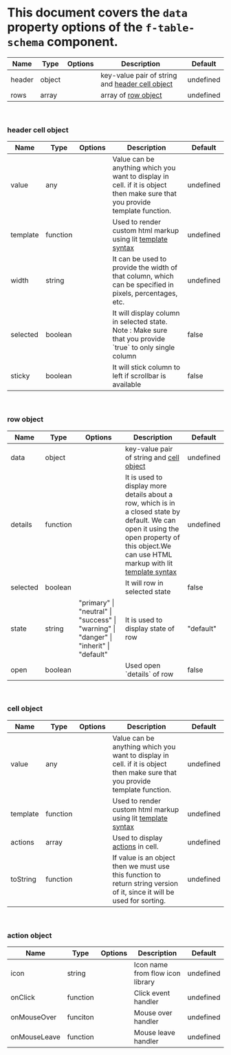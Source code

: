 # This document covers the `data` property options of the `f-table-schema` component.

<table>
 <thead>
	<tr>
		<th>Name</th>
		<th>Type</th>
		<th>Options</th>
		<th>Description</th>
		<th>Default</th>
	</tr>
 </thead>
 <tbody>
	<tr>
		<td>header</td>
		<td>object</td>
		<td></td>
		<td>key-value pair of string and <a href="#header-cell-object">header cell object</a></td>
		<td>undefined</td>
	</tr>
	<tr>
		<td>rows</td>
		<td>array</td>
		<td></td>
		<td>array of <a href="#row-object">row object</a> </td>
		<td>undefined</td>
	</tr>
 </tbody>
</table>

<br/>

### header cell object

<table>
 <thead>
	<tr>
		<th>Name</th>
		<th>Type</th>
		<th>Options</th>
		<th>Description</th>
		<th>Default</th>
	</tr>
 </thead>
 <tbody>
	<tr>
		<td>value</td>
		<td>any</td>
		<td></td>
		<td>Value can be anything which you want to display in cell. if it is object then make sure that you provide template function.</td>
		<td>undefined</td>
	</tr>
	<tr>
		<td>template</td>
		<td>function</td>
		<td></td>
		<td>Used to render custom html markup using lit <a href="https://lit.dev/docs/templates/overview/">template syntax</a></td>
		<td>undefined</td>
	</tr>
	<tr>
		<td>width</td>
		<td>string</td>
		<td></td>
		<td>It can be used to provide the width of that column, which can be specified in pixels, percentages, etc.</td>
		<td>undefined</td>
	</tr>
	<tr>
		<td>selected</td>
		<td>boolean</td>
		<td></td>
		<td>It will display column in selected state.<br/> Note : Make sure that you provide `true` to only single column</td>
		<td>false</td>
	</tr>
	<tr>
		<td>sticky</td>
		<td>boolean</td>
		<td></td>
		<td>It will stick column to left if scrollbar is available</td>
		<td>false</td>
	</tr>
 </tbody>
</table>

<br/>

### row object

<table>
 <thead>
	<tr>
		<th>Name</th>
		<th>Type</th>
		<th>Options</th>
		<th>Description</th>
		<th>Default</th>
	</tr>
 </thead>
 <tbody>
	<tr>
		<td>data</td>
		<td>object</td>
		<td></td>
		<td>key-value pair of string and <a href="#cell-object">cell object</a></td>
		<td>undefined</td>
	</tr>
	<tr>
		<td>details</td>
		<td>function</td>
		<td></td>
		<td>It is used to display more details about a row, which is in a closed state by default. We can open it using the open property of this object.We can use HTML markup with lit <a href="https://lit.dev/docs/templates/overview/">template syntax</a></td>
		<td>undefined</td>
	</tr>
	<tr>
		<td>selected</td>
		<td>boolean</td>
		<td></td>
		<td>It will row in selected state</td>
		<td>false</td>
	</tr>
	<tr>
		<td>state</td>
		<td>string</td>
		<td> "primary" | "neutral" | "success" | "warning" | "danger" | "inherit" | "default"</td>
		<td>It is used to display state of row</td>
		<td>"default"</td>
	</tr>
	<tr>
		<td>open</td>
		<td>boolean</td>
		<td></td>
		<td>Used open `details` of row</td>
		<td>false</td>
	</tr>
 </tbody>
</table>

<br/>

### cell object

<table>
 <thead>
	<tr>
		<th>Name</th>
		<th>Type</th>
		<th>Options</th>
		<th>Description</th>
		<th>Default</th>
	</tr>
 </thead>
 <tbody>
	<tr>
		<td>value</td>
		<td>any</td>
		<td></td>
		<td>Value can be anything which you want to display in cell. if it is object then make sure that you provide template function.</td>
		<td>undefined</td>
	</tr>
	<tr>
		<td>template</td>
		<td>function</td>
		<td></td>
		<td>Used to render custom html markup using lit <a href="https://lit.dev/docs/templates/overview/">template syntax</a></td>
		<td>undefined</td>
	</tr>
	<tr>
		<td>actions</td>
		<td>array</td>
		<td></td>
		<td>Used to display <a href="#action-object">actions</a> in cell.</td>
		<td>undefined</td>
	</tr>
	<tr>
		<td>toString</td>
		<td>function</td>
		<td></td>
		<td>If value is an object then we must use this function to return string version of it, since it will be used for sorting.</td>
		<td>undefined</td>
	</tr>
 </tbody>
</table>

<br/>

### action object

<table>
 <thead>
	<tr>
		<th>Name</th>
		<th>Type</th>
		<th>Options</th>
		<th>Description</th>
		<th>Default</th>
	</tr>
 </thead>
 <tbody>
	<tr>
		<td>icon</td>
		<td>string</td>
		<td></td>
		<td>Icon name from flow icon library</td>
		<td>undefined</td>
	</tr>
	<tr>
		<td>onClick</td>
		<td>function</td>
		<td></td>
		<td>Click event handler</td>
		<td>undefined</td>
	</tr>
	<tr>
		<td>onMouseOver</td>
		<td>funciton</td>
		<td></td>
		<td>Mouse over handler</td>
		<td>undefined</td>
	</tr>
	<tr>
		<td>onMouseLeave</td>
		<td>function</td>
		<td></td>
		<td>Mouse leave handler</td>
		<td>undefined</td>
	</tr>
 </tbody>
</table>